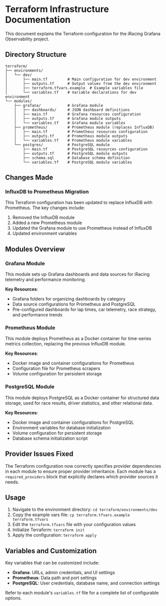 # Terraform Infrastructure Documentation

This document explains the Terraform configuration for the iRacing Grafana Observability project.

## Directory Structure

```
terraform/
├── environments/
│   └── dev/
│       ├── main.tf         # Main configuration for dev environment
│       ├── outputs.tf      # Output values from the dev environment
│       ├── terraform.tfvars.example  # Example variables file
│       └── variables.tf    # Variable declarations for dev environment
└── modules/
    ├── grafana/            # Grafana module
    │   ├── dashboards/     # JSON dashboard definitions
    │   ├── main.tf         # Grafana resources configuration
    │   ├── outputs.tf      # Grafana module outputs
    │   └── variables.tf    # Grafana module variables
    ├── prometheus/         # Prometheus module (replaces InfluxDB)
    │   ├── main.tf         # Prometheus resources configuration
    │   ├── outputs.tf      # Prometheus module outputs
    │   └── variables.tf    # Prometheus module variables
    └── postgres/           # PostgreSQL module
        ├── main.tf         # PostgreSQL resources configuration
        ├── outputs.tf      # PostgreSQL module outputs
        ├── schema.sql      # Database schema definition
        └── variables.tf    # PostgreSQL module variables
```

## Changes Made

### InfluxDB to Prometheus Migration

This Terraform configuration has been updated to replace InfluxDB with Prometheus. The key changes include:

1. Removed the InfluxDB module
2. Added a new Prometheus module
3. Updated the Grafana module to use Prometheus instead of InfluxDB
4. Updated environment variables

## Modules Overview

### Grafana Module

This module sets up Grafana dashboards and data sources for iRacing telemetry and performance monitoring.

**Key Resources**:
- Grafana folders for organizing dashboards by category
- Data source configurations for Prometheus and PostgreSQL
- Pre-configured dashboards for lap times, car telemetry, race strategy, and performance trends

### Prometheus Module

This module deploys Prometheus as a Docker container for time-series metrics collection, replacing the previous InfluxDB module.

**Key Resources**:
- Docker image and container configurations for Prometheus
- Configuration file for Prometheus scrapers
- Volume configuration for persistent storage

### PostgreSQL Module

This module deploys PostgreSQL as a Docker container for structured data storage, used for race results, driver statistics, and other relational data.

**Key Resources**:
- Docker image and container configurations for PostgreSQL
- Environment variables for database initialization
- Volume configuration for persistent storage
- Database schema initialization script

## Provider Issues Fixed

The Terraform configuration now correctly specifies provider dependencies in each module to ensure proper provider inheritance. Each module has a `required_providers` block that explicitly declares which provider sources it needs.

## Usage

1. Navigate to the environment directory: `cd terraform/environments/dev`
2. Copy the example vars file: `cp terraform.tfvars.example terraform.tfvars`
3. Edit the `terraform.tfvars` file with your configuration values
4. Initialize Terraform: `terraform init`
5. Apply the configuration: `terraform apply`

## Variables and Customization

Key variables that can be customized include:

- **Grafana**: URLs, admin credentials, and UI settings
- **Prometheus**: Data path and port settings
- **PostgreSQL**: User credentials, database name, and connection settings

Refer to each module's `variables.tf` file for a complete list of configurable options.